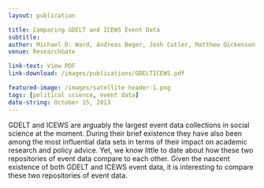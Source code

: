 ```yaml
---
layout: publication

title: Comparing GDELT and ICEWS Event Data
subtitle: 
author: Michael D. Ward, Andreas Beger, Josh Cutler, Matthew Dickenson, Cassy Dorff, Benjamin J. Radford
venue: ResearchGate

link-text: View PDF
link-download: /images/publications/GDELTICEWS.pdf

featured-image: /images/satellite-header-1.png
tags: [political science, event data]
date-string: October 15, 2013
---
```


GDELT and ICEWS are arguably the largest event data collections in social science at the moment. During their brief existence they have also been among the most influential data sets in terms of their impact on academic research and policy advice. Yet, we know little to date about how these two repositories of event data compare to each other. Given the nascent existence of both GDELT and ICEWS event data, it is interesting to compare these two repositories of event data.